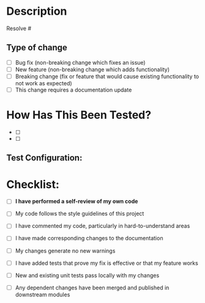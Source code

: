 <!-- 
Thanks for creating this pull request 🤗
Please make sure that the pull request is limited to one type (docs, feature, etc.) and keep it as small as possible. 
You can open multiple prs instead of opening a huge one.
-->

# Description
<!--
Please include a summary of the change and which issue is resolved.
Please also include relevant motivation and context.
List any dependencies that are required for this change.
-->
Resolve # <!-- Issue # here -->

## Type of change
<!-- Please delete options that are not relevant. -->

- [ ] Bug fix (non-breaking change which fixes an issue)
- [ ] New feature (non-breaking change which adds functionality)
- [ ] Breaking change (fix or feature that would cause existing functionality to not work as expected)
- [ ] This change requires a documentation update

<!-- 
If this pull request breaks the behavior of other code and require other code to make corresponding changes, 
please explain it in detail.
-->
<!--
## ⚠️ BREAKING CHANGE
-->


# How Has This Been Tested?
<!-- 
Please describe the tests that you ran to verify your changes. 
Provide instructions so we can reproduce. 
Please also list any relevant details for your test configuration
-->

- [ ] 
- [ ] 

**Test Configuration**:
- 


# Checklist:

- [ ] **I have performed a self-review of my own code**
- [ ] My code follows the style guidelines of this project
- [ ] I have commented my code, particularly in hard-to-understand areas
- [ ] I have made corresponding changes to the documentation
- [ ] My changes generate no new warnings
- [ ] I have added tests that prove my fix is effective or that my feature works
- [ ] New and existing unit tests pass locally with my changes
- [ ] Any dependent changes have been merged and published in downstream modules


<!-- 
# Additional Information
Any additional information like dependencies added, screenshots, comparisons between new and old behavior, etc.
-->
